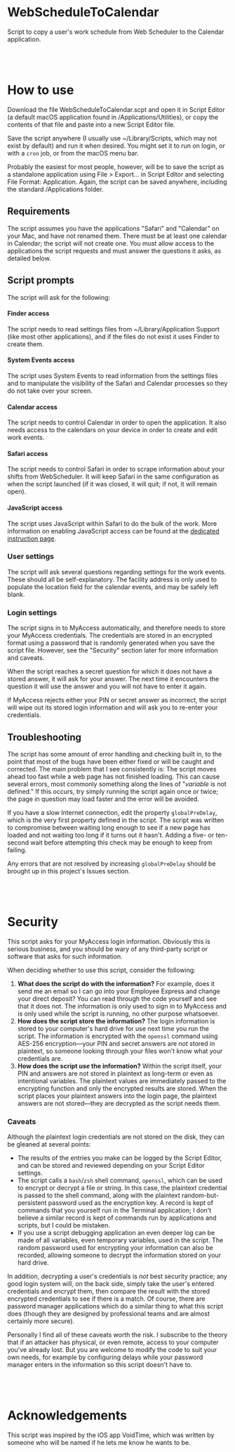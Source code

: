 # WebScheduleToCalendar
Script to copy a user's work schedule from Web Scheduler to the Calendar application.
<br/>
<br/>
<br/>
<br/>

# How to use
Download the file WebScheduleToCalendar.scpt and open it in Script&nbsp;Editor (a default macOS application found in /Applications/Utilities), or copy the contents of that file and paste into a new Script Editor file.

Save the script anywhere (I usually use ~/Library/Scripts, which may not exist by default) and run it when desired.
You might set it to run on login, or with a `cron` job, or from the macOS menu bar.

Probably the easiest for most people, however, will be to save the script as a standalone application using File&nbsp;>&nbsp;Export… in Script&nbsp;Editor and selecting File&nbsp;Format:&nbsp;Application. Again, the script can be saved anywhere, including the standard /Applications folder.
<br/>

## Requirements
The script assumes you have the applications "Safari" and "Calendar" on your Mac, and have not renamed them.
There must be at least one calendar in Calendar; the script will not create one.
You must allow access to the applications the script requests and must answer the questions it asks, as detailed below.
<br/>

## Script prompts
The script will ask for the following:

#### Finder access
The script needs to read settings files from ~/Library/Application&nbsp;Support (like most other applications), and if the files do not exist it uses Finder to create them.

#### System Events access
The script uses System&nbsp;Events to read information from the settings files and to manipulate the visibility of the Safari and Calendar processes so they do not take over your screen.

#### Calendar access
The script needs to control Calendar in order to open the application.
It also needs access to the calendars on your device in order to create and edit work events.

#### Safari access
The script needs to control Safari in order to scrape information about your shifts from WebScheduler.
It will keep Safari in the same configuration as when the script launched (if it was closed, it will quit; if not, it will remain open).

#### JavaScript access
The script uses JavaScript within Safari to do the bulk of the work.
More information on enabling JavaScript access can be found at the [dedicated instruction page](AllowJS.md).

### User settings
The script will ask several questions regarding settings for the work events.
These should all be self-explanatory.
The facility address is only used to populate the location field for the calendar events, and may be safely left blank.

### Login settings
The script signs in to MyAccess automatically, and therefore needs to store your MyAccess credentials.
The credentials are stored in an encrypted format using a password that is randomly generated when you save the script file.
However, see the "Security" section later for more information and caveats.

When the script reaches a secret question for which it does not have a stored answer, it will ask for your answer.
The next time it encounters the question it will use the answer and you will not have to enter it again.

If MyAccess rejects either your PIN or secret answer as incorrect, the script will wipe out its stored login information and will ask you to re-enter your credentials.
<br/>

## Troubleshooting
The script has some amount of error handling and checking built in, to the point that most of the bugs have been either fixed or will be caught and corrected.
The main problem that I see consistently is: The script moves ahead too fast while a web page has not finished loading.
This can cause several errors, most commonly something along the lines of "*variable* is not defined."
If this occurs, try simply running the script again once or twice; the page in question may load faster and the error will be avoided.

If you have a slow Internet connection, edit the property `globalPreDelay`, which is the very first property defined in the script.
The script was written to compromise between waiting long enough to see if a new page has loaded and not waiting too long if it turns out it hasn't.
Adding a five- or ten-second wait before attempting this check may be enough to keep from failing.

Any errors that are not resolved by increasing `globalPreDelay` should be brought up in this project's Issues section.
<br/>
<br/>
<br/>
<br/>

# Security
This script asks for your MyAccess login information.
Obviously this is serious business, and you should be wary of any third-party script or software that asks for such information.

When deciding whether to use this script, consider the following:
1. **What does the script do with the information?**
For example, does it send me an email so I can go into your Employee Express and change your direct deposit?
You can read through the code yourself and see that it does not.
The information is only used to sign in to MyAccess and is only used while the script is running, no other purpose whatsoever.
2. **How does the script store the information?**
The login information is stored to your computer's hard drive for use next time you run the script.
The information is encrypted with the `openssl` command using AES-256 encryption—your PIN and secret answers are *not* stored in plaintext, so someone looking through your files won't know what your credentials are.
3. **How does the script *use* the information?**
Within the script itself, your PIN and answers are not stored in plaintext as long-term or even as intentional variables.
The plaintext values are immediately passed to the encrypting function and only the encrypted results are stored.
When the script places your plaintext answers into the login page, the plaintext answers are not stored—they are decrypted as the script needs them.

### Caveats
Although the plaintext login credentials are not stored on the disk, they can be gleaned at several points:
* The results of the entries you make can be logged by the Script&nbsp;Editor, and can be stored and reviewed depending on your Script&nbsp;Editor settings.
* The script calls a `bash`/`zsh` shell command, `openssl`, which can be used to encrypt or decrypt a file or string.
In this case, the plaintext credential is passed to the shell command, along with the plaintext random-but-persistent password used as the encryption key.
A record is kept of commands that you yourself run in the Terminal application; I don't believe a similar record is kept of commands run by applications and scripts, but I could be mistaken.
* If you use a script debugging application an even deeper log can be made of all variables, even temporary variables, used in the script.
The random password used for encrypting your information can also be recorded, allowing someone to decrypt the information stored on your hard drive.

In addition, decrypting a user's credentials is *not* best security practice; any good login system will, on the back side, simply take the user's entered credentials and encrypt them, then compare the result with the stored encrypted credentials to see if there is a match.
Of course, there are password manager applications which do a similar thing to what this script does (though they are designed by professional teams and are almost certainly more secure).

Personally I find all of these caveats worth the risk.
I subscribe to the theory that if an attacker has physical, or even remote, access to your computer you've already lost.
But you are welcome to modify the code to suit your own needs, for example by configuring delays while your password manager enters in the information so this script doesn't have to.
<br/>
<br/>
<br/>
<br/>

# Acknowledgements
This script was inspired by the iOS app VoidTime, which was written by someone who will be named if he lets me know he wants to be.



